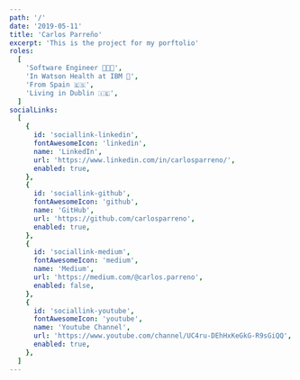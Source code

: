 ```yaml
---
path: '/'
date: '2019-05-11'
title: 'Carlos Parreño'
excerpt: 'This is the project for my porftolio'
roles:
  [
    'Software Engineer 👨🏻‍💻',
    'In Watson Health at IBM 💙',
    'From Spain 🇪🇸',
    'Living in Dublin 🇮🇪',
  ]
socialLinks:
  [
    {
      id: 'sociallink-linkedin',
      fontAwesomeIcon: 'linkedin',
      name: 'LinkedIn',
      url: 'https://www.linkedin.com/in/carlosparreno/',
      enabled: true,
    },
    {
      id: 'sociallink-github',
      fontAwesomeIcon: 'github',
      name: 'GitHub',
      url: 'https://github.com/carlosparreno',
      enabled: true,
    },
    {
      id: 'sociallink-medium',
      fontAwesomeIcon: 'medium',
      name: 'Medium',
      url: 'https://medium.com/@carlos.parreno',
      enabled: false,
    },
    {
      id: 'sociallink-youtube',
      fontAwesomeIcon: 'youtube',
      name: 'Youtube Channel',
      url: 'https://www.youtube.com/channel/UC4ru-DEhHxKeGkG-R9sGiQQ',
      enabled: true,
    },
  ]
---
```

